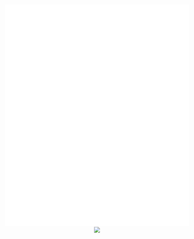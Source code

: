 <div align="center">
  <img class="image" src="header.svg">
 </a>
</div>
<div align="center">
  <img src="wave.svg">
 </a>
</div>
